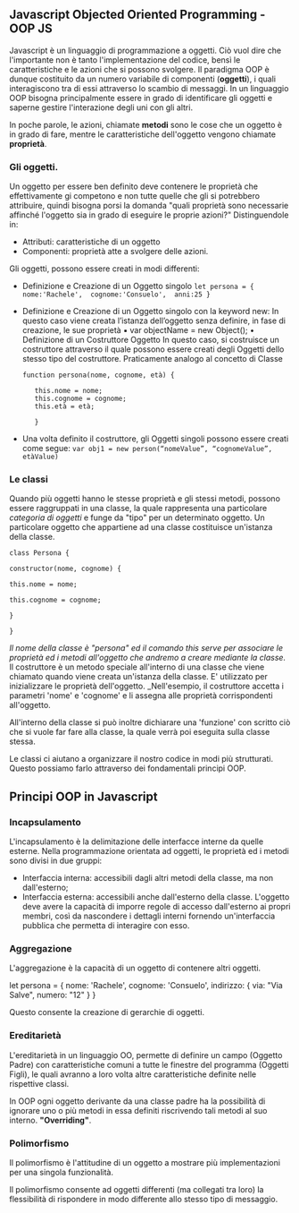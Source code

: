 <!-- @format -->

## Javascript Objected Oriented Programming - OOP JS

Javascript è un linguaggio di programmazione a oggetti.
Ciò vuol dire che l'importante non è tanto l'implementazione del codice, bensì le caratteristiche e le azioni che si possono svolgere.
Il paradigma OOP è dunque costituito da un numero variabile di componenti (**oggetti**), i quali interagiscono tra di essi attraverso lo scambio di messaggi.
In un linguaggio OOP bisogna principalmente essere in grado di identificare gli oggetti e saperne gestire l'interazione degli uni con gli altri.

In poche parole, le azioni, chiamate **metodi** sono le cose che un oggetto è in grado di fare, mentre le caratteristiche dell'oggetto vengono chiamate **proprietà**.

### Gli oggetti.

Un oggetto per essere ben definito deve contenere le proprietà che effettivamente gi competono e non tutte quelle che gli si potrebbero attribuire, quindi bisogna porsi la domanda "quali proprietà sono necessarie affinché l'oggetto sia in grado di eseguire le proprie azioni?"
Distinguendole in:

- Attributi: caratteristiche di un oggetto
- Componenti: proprietà atte a svolgere delle azioni.

Gli oggetti, possono essere creati in modi differenti:

- Definizione e Creazione di un Oggetto singolo
  `let persona = {
nome:'Rachele', 
cognome:'Consuelo', 
anni:25 }`

- Definizione e Creazione di un Oggetto singolo con la keyword new:
  In questo caso viene creata l’istanza dell’oggetto senza definire, in fase di creazione,
  le sue proprietà
  ▪ var objectName = new Object();
  • Definizione di un Costruttore Oggetto
  In questo caso, si costruisce un costruttore attraverso il quale possono essere creati
  degli Oggetti dello stesso tipo del costruttore.
  Praticamente analogo al concetto di Classe

  ```
  function persona(nome, cognome, età) {

     this.nome = nome;
     this.cognome = cognome;
     this.età = età;

     }

  ```

- Una volta definito il costruttore, gli Oggetti singoli possono essere creati come
  segue:
  `var obj1 = new person(“nomeValue”, “cognomeValue”, etàValue)`

### Le classi

Quando più oggetti hanno le stesse proprietà e gli stessi metodi, possono essere raggruppati in una classe, la quale rappresenta una particolare _categoria di oggetti_ e funge da "tipo" per un determinato oggetto.
Un particolare oggetto che appartiene ad una classe costituisce un'istanza della classe.

```
class Persona {

constructor(nome, cognome) {

this.nome = nome;

this.cognome = cognome;

}

}
```

_Il nome della classe è "persona" ed il comando this serve per associare le proprietà ed i metodi all'oggetto che andremo a creare mediante la classe._
Il costruttore è un metodo speciale all'interno di una classe che viene chiamato quando viene creata un'istanza della classe. E' utilizzato per inizializzare le proprietà dell'oggetto.
\_Nell'esempio, il costruttore accetta i parametri 'nome' e 'cognome' e li assegna alle proprietà corrispondenti all'oggetto.

All'interno della classe si può inoltre dichiarare una 'funzione' con scritto ciò che si vuole far fare alla classe, la quale verrà poi eseguita sulla classe stessa.

Le classi ci aiutano a organizzare il nostro codice in modi più strutturati. Questo possiamo farlo attraverso dei fondamentali principi OOP.

## Principi OOP in Javascript

### Incapsulamento

L'incapsulamento è la delimitazione delle interfacce interne da quelle esterne.
Nella programmazione orientata ad oggetti, le proprietà ed i metodi sono divisi in due gruppi:

- Interfaccia interna: accessibili dagli altri metodi della classe, ma non dall'esterno;
- Interfaccia esterna: accessibili anche dall'esterno della classe.
  L'oggetto deve avere la capacità di imporre regole di accesso dall'esterno ai propri membri, così da nascondere i dettagli interni fornendo un'interfaccia pubblica che permetta di interagire con esso.

### Aggregazione

L'aggregazione è la capacità di un oggetto di contenere altri oggetti.

let persona = {
nome: 'Rachele',
cognome: 'Consuelo',
indirizzo: {
via: "Via Salve",
numero: "12"
}
}

Questo consente la creazione di gerarchie di oggetti.

### Ereditarietà

L'ereditarietà in un linguaggio OO, permette di definire un campo (Oggetto Padre) con caratteristiche comuni a tutte le finestre del programma (Oggetti Figli), le quali avranno a loro volta altre caratteristiche definite nelle rispettive classi.

In OOP ogni oggetto derivante da una classe padre ha la possibilità di ignorare uno o più metodi in essa definiti riscrivendo tali metodi al suo interno. **"Overriding"**.

### Polimorfismo

Il polimorfismo è l'attitudine di un oggetto a mostrare più implementazioni per una singola funzionalità.

Il polimorfismo consente ad oggetti differenti (ma collegati tra loro) la flessibilità di rispondere in modo differente allo stesso tipo di messaggio.
